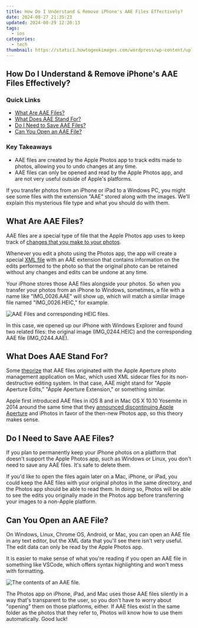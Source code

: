 ```yaml
---
title: How Do I Understand & Remove iPhone's AAE Files Effectively?
date: 2024-08-27 21:35:23
updated: 2024-08-29 12:20:13
tags:
  - ios
categories:
  - tech
thumbnail: https://static1.howtogeekimages.com/wordpress/wp-content/uploads/2023/10/53215726471_9ef429b726_o-1.jpg
---
```


## How Do I Understand & Remove iPhone's AAE Files Effectively?

### Quick Links

* [What Are AAE Files?](https://facebook-clips.techidaily.com/must-collect-blog-for-business-8-trending-videos-on-facebook-for-2024/)
* [What Does AAE Stand For?](https://fox-hovers.techidaily.com/new-blitz-photography-crafting-quick-google-collage-images-for-2024/)
* [Do I Need to Save AAE Files?](https://screen-recording.techidaily.com/updated-in-2024-endless-video-recording-program/)
* [Can You Open an AAE File?](https://extra-hints.techidaily.com/in-2024-best-gopro-tools-for-deep-sea-cinematography/)

### Key Takeaways

* AAE files are created by the Apple Photos app to track edits made to photos, allowing you to undo changes at any time.
* AAE files can only be opened and read by the Apple Photos app, and are not very useful outside of Apple's platforms.

 If you transfer photos from an iPhone or iPad to a Windows PC, you might see some files with the extension "AAE" stored along with the images. We'll explain this mysterious file type and what you should do with them.

##  What Are AAE Files?

 AAE files are a special type of file that the Apple Photos app uses to keep track of [changes that you make to your photos](https://screen-recording.techidaily.com/new-2024-approved-android-capture-king-spam-free-edition/).

 Whenever you edit a photo using the Photos app, the app will create a special [XML file](https://some-guidance.techidaily.com/updated-the-foremost-audiovideo-makers-online-guidebook/) with an AAE extension that contains information on the edits performed to the photo so that the original photo can be retained without any changes and edits can be undone at any time.

 Your iPhone stores those AAE files alongside your photos. So when you transfer your photos from an iPhone to Windows, sometimes, a file with a name like "IMG\_0026.AAE" will show up, which will match a similar image file named "IMG\_0026.HEIC," for example.

![AAE Files and corresponding HEIC files.](https://static1.howtogeekimages.com/wordpress/wp-content/uploads/2023/10/2023-10-31_09h49_10.png) 

 In this case, we opened up our iPhone with Windows Explorer and found two related files: the original image (IMG\_0244.HEIC) and the corresponding AAE file (IMG\_0244.AAE). 

##  What Does AAE Stand For?

 Some [theorize](https://photo.stackexchange.com/questions/122302/what-does-the-apple-aae-file-extension-stand-for) that AAE files originated with the Apple Aperture photo management application on Mac, which used XML sidecar files for its non-destructive editing system. In that case, AAE might stand for "Apple Aperture Edits," "Apple Aperture Extension," or something similar.

 Apple first introduced AAE files in iOS 8 and in Mac OS X 10.10 Yosemite in 2014 around the same time that they [announced discontinuing Apple Aperture](https://support.apple.com/en-us/HT209594) and iPhotos in favor of the then-new Photos app, so this theory makes sense.

##  Do I Need to Save AAE Files?

 If you plan to permanently keep your iPhone photos on a platform that doesn't support the Apple Photos app, such as Windows or Linux, you don't need to save any AAE files. It's safe to delete them.

 If you'd like to open the files again later on a Mac, iPhone, or iPad, you could keep the AAE files with your original photos in the same directory, and the Photos app should be able to read them. In doing so, Photos will be able to see the edits you originally made in the Photos app before transferring your images to a non-Apple platform.

##  Can You Open an AAE File?

 On Windows, Linux, Chrome OS, Android, or Mac, you can open an AAE file in any text editor, but the XML data that you'll see there isn't very useful. The edit data can only be read by the Apple Photos app. 

 It is easier to make sense of what you're reading if you open an AAE file in something like VSCode, which offers syntax highlighting and won't mess with formatting. 

![The contents of an AAE file.](https://static1.howtogeekimages.com/wordpress/wp-content/uploads/2023/10/text-of-an-aae-file.png) 

 The Photos app on iPhone, iPad, and Mac uses those AAE files silently in a way that's transparent to the user, so you don't have to worry about "opening" them on those platforms, either. If AAE files exist in the same folder as the photos that they refer to, Photos will know how to use them automatically. Good luck!

<ins class="adsbygoogle"
     style="display:block"
     data-ad-format="autorelaxed"
     data-ad-client="ca-pub-7571918770474297"
     data-ad-slot="1223367746"></ins>



<ins class="adsbygoogle"
     style="display:block"
     data-ad-client="ca-pub-7571918770474297"
     data-ad-slot="8358498916"
     data-ad-format="auto"
     data-full-width-responsive="true"></ins>

